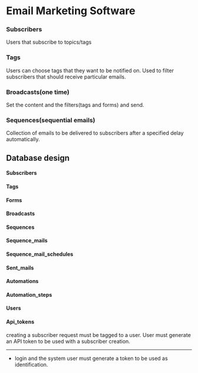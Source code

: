# Email Marketing Software

### Subscribers

Users that subscribe to topics/tags

### Tags

Users can choose tags that they want to be notified on. Used to filter subscribers that should receive particular emails.

### Broadcasts(one time)

Set the content and the filters(tags and forms) and send.

### Sequences(sequential emails)

Collection of emails to be delivered to subscribers after a specified delay automatically.

## Database design

#### Subscribers

#### Tags

#### Forms

#### Broadcasts

#### Sequences

#### Sequence_mails

#### Sequence_mail_schedules

#### Sent_mails

#### Automations

#### Automation_steps

#### Users

#### Api_tokens

creating a subscriber request must be tagged to a user. User must generate an API token to be used with a subscriber creation.

---

-   login and the system user must generate a token to be used as identification.
